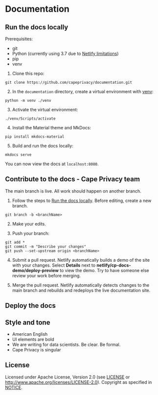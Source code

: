 # Documentation

## Run the docs locally

Prerequisites:

* git
* Python (currently using 3.7 due to [Netlify limitations](https://github.com/netlify/build-image/blob/xenial/included_software.md))
* pip
* venv

1. Clone this repo:

```
git clone https://github.com/capeprivacy/documentation.git
```

2. In the `documentation` directory, create a virtual environment with [venv](https://docs.python.org/3/library/venv.html#module-venv):

```
python -m venv ./venv
```

3. Activate the virtual environment:

```
./venv/Scripts/activate
```

4. Install the Material theme and MkDocs:

```
pip install mkdocs-material
```

5. Build and run the docs locally:

```
mkdocs serve
```

You can now view the docs at `localhost:8080`.

## Contribute to the docs - Cape Privacy team

The main branch is live. All work should happen on another branch.

1. Follow the steps to [Run the docs locally](run-the-docs-locally). Before editing, create a new branch.

```
git branch -b <branchName>
```

2. Make your edits.

3. Push your branch:

```
git add *
git commit -m "Describe your changes"
git push --set-upstream origin <branchName>
```

4. Submit a pull request. Netlify automatically builds a demo of the site with your changes. Select **Details** next to **netlify/cp-docs-demo/deploy-preview** to view the demo. Try to have someone else review your work before merging.

5. Merge the pull request. Netlify automatically detects changes to the main branch and rebuilds and redeploys the live documentation site.

## Deploy the docs

## Style and tone

* American English
* UI elements are bold
* We are writing for data scientists. Be clear. Be formal.
* Cape Privacy is singular

## License

Licensed under Apache License, Version 2.0 (see [LICENSE](./LICENSE) or http://www.apache.org/licenses/LICENSE-2.0). Copyright as specified in [NOTICE](./NOTICE).